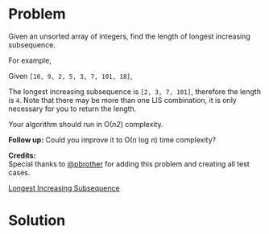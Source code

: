 
# Problem

Given an unsorted array of integers, find the length of longest increasing
subsequence.

For example,

Given `[10, 9, 2, 5, 3, 7, 101, 18]`,

The longest increasing subsequence is `[2, 3, 7, 101]`, therefore the length
is `4`. Note that there may be more than one LIS combination, it is only
necessary for you to return the length.

Your algorithm should run in O(_n2_) complexity.

**Follow up:** Could you improve it to O(_n_ log _n_) time complexity? 

**Credits:**  
Special thanks to [@pbrother](https://leetcode.com/discuss/user/pbrother) for
adding this problem and creating all test cases.



[Longest Increasing Subsequence](https://leetcode.com/problems/longest-increasing-subsequence)

# Solution



